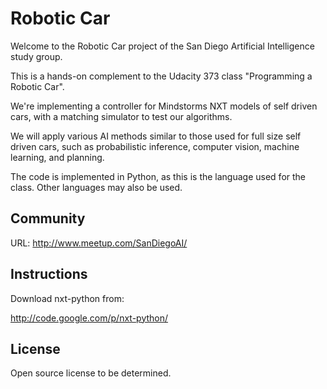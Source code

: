 # Robotic Car

Welcome to the Robotic Car project of the San Diego Artificial Intelligence study group.

This is a hands-on complement to the Udacity 373 class "Programming a Robotic Car".

We're implementing a controller for Mindstorms NXT models of self driven cars, with a matching simulator to test our algorithms.

We will apply various AI methods similar to those used for full size self driven cars, such as probabilistic inference, computer vision, machine learning, and planning.

The code is implemented in Python, as this is the language used for the class. Other languages may also be used.

## Community

URL: http://www.meetup.com/SanDiegoAI/

## Instructions

Download nxt-python from:

http://code.google.com/p/nxt-python/

## License

Open source license to be determined.